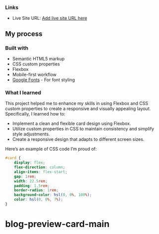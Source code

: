 ### Links

-   Live Site URL: [Add live site URL here]([https://your-live-site-url.com](https://gato513.github.io/blog-preview-card-main/))

## My process

### Built with

-   Semantic HTML5 markup
-   CSS custom properties
-   Flexbox
-   Mobile-first workflow
-   [Google Fonts](https://fonts.google.com/) - For font styling

### What I learned

This project helped me to enhance my skills in using Flexbox and CSS custom properties to create a responsive and visually appealing layout. Specifically, I learned how to:

-   Implement a clean and flexible card design using Flexbox.
-   Utilize custom properties in CSS to maintain consistency and simplify style adjustments.
-   Create a responsive design that adapts to different screen sizes.

Here’s an example of CSS code I’m proud of:

```css
#card {
	display: flex;
	flex-direction: column;
	align-items: flex-start;
	gap: 1rem;
	width: 22.5rem;
	padding: 1.5rem;
	border-radius: 1rem;
	background-color: hsl(0, 0%, 100%);
	color: hsl(0, 0%, 7%);
}
```
# blog-preview-card-main
